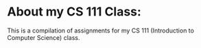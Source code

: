 # About my CS 111 Class:
This is a compilation of assignments for my CS 111 (Introduction to Computer Science) class.

